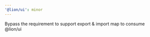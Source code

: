 ```yaml
---
'@lion/ui': minor
---
```


Bypass the requirement to support export & import map to consume @lion/ui
